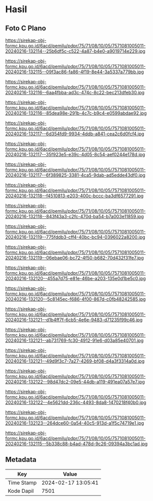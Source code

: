 # Hasil

## Foto C Plano

https://sirekap-obj-formc.kpu.go.id/6acd/pemilu/pdpr/75/71/08/10/05/7571081005011-20240216-132114--25b6df5c-c522-4a87-b4e0-a9019714e229.jpg

https://sirekap-obj-formc.kpu.go.id/6acd/pemilu/pdpr/75/71/08/10/05/7571081005011-20240216-132115--09f3ac86-fa86-4f19-8e44-3a5337a779bb.jpg

https://sirekap-obj-formc.kpu.go.id/6acd/pemilu/pdpr/75/71/08/10/05/7571081005011-20240216-132116--6aa4fbba-ad3c-474c-8c22-bec213dfeb30.jpg

https://sirekap-obj-formc.kpu.go.id/6acd/pemilu/pdpr/75/71/08/10/05/7571081005011-20240216-132116--85dea98e-291b-4c7c-b9c4-e0599abdae92.jpg

https://sirekap-obj-formc.kpu.go.id/6acd/pemilu/pdpr/75/71/08/10/05/7571081005011-20240216-132117--6d354fd9-9934-4ddb-a841-cea2c6d0fcf4.jpg

https://sirekap-obj-formc.kpu.go.id/6acd/pemilu/pdpr/75/71/08/10/05/7571081005011-20240216-132117--35f923e5-e39c-4d05-8c54-aef0244e178d.jpg

https://sirekap-obj-formc.kpu.go.id/6acd/pemilu/pdpr/75/71/08/10/05/7571081005011-20240216-132117--6f389825-3381-4ca5-9dab-ad5edde43df0.jpg

https://sirekap-obj-formc.kpu.go.id/6acd/pemilu/pdpr/75/71/08/10/05/7571081005011-20240216-132118--f4510813-e203-400c-bccc-ba3df6577291.jpg

https://sirekap-obj-formc.kpu.go.id/6acd/pemilu/pdpr/75/71/08/10/05/7571081005011-20240216-132118--843f43a3-c2fc-470d-ba54-b7a003e11859.jpg

https://sirekap-obj-formc.kpu.go.id/6acd/pemilu/pdpr/75/71/08/10/05/7571081005011-20240216-132119--775fddb3-cff4-40bc-bc94-0396022a8200.jpg

https://sirekap-obj-formc.kpu.go.id/6acd/pemilu/pdpr/75/71/08/10/05/7571081005011-20240216-132119--06ebae06-bc72-4f50-b682-70d432f31fe7.jpg

https://sirekap-obj-formc.kpu.go.id/6acd/pemilu/pdpr/75/71/08/10/05/7571081005011-20240216-132120--455a7d75-e81e-46be-a203-135e0d1be5c0.jpg

https://sirekap-obj-formc.kpu.go.id/6acd/pemilu/pdpr/75/71/08/10/05/7571081005011-20240216-132120--5c8145ec-f686-4f00-867d-c0fb48242585.jpg

https://sirekap-obj-formc.kpu.go.id/6acd/pemilu/pdpr/75/71/08/10/05/7571081005011-20240216-132121--d1b4ff7f-6cb5-4e6e-9483-d71235f99c46.jpg

https://sirekap-obj-formc.kpu.go.id/6acd/pemilu/pdpr/75/71/08/10/05/7571081005011-20240216-132121--ab731769-fc30-4912-91e6-d03a85e40701.jpg

https://sirekap-obj-formc.kpu.go.id/6acd/pemilu/pdpr/75/71/08/10/05/7571081005011-20240216-132121--49d9f3c7-7a27-4269-bf08-d4a3f3314a0d.jpg

https://sirekap-obj-formc.kpu.go.id/6acd/pemilu/pdpr/75/71/08/10/05/7571081005011-20240216-132122--98d47dc2-09e5-44db-a119-491ea07a57e7.jpg

https://sirekap-obj-formc.kpu.go.id/6acd/pemilu/pdpr/75/71/08/10/05/7571081005011-20240216-132122--4e5621dd-236c-4493-8da8-1470218f40b0.jpg

https://sirekap-obj-formc.kpu.go.id/6acd/pemilu/pdpr/75/71/08/10/05/7571081005011-20240216-132123--264dce60-0a54-40c5-913d-a1f5c74719e1.jpg

https://sirekap-obj-formc.kpu.go.id/6acd/pemilu/pdpr/75/71/08/10/05/7571081005011-20240216-132115--5b338c88-b4ad-478d-9c26-09394a3bc1ad.jpg


## Metadata

| Key        | Value               |
| ---------- | ------------------- |
| Time Stamp | 2024-02-17 13:05:41 |
| Kode Dapil | 7501                |



